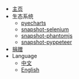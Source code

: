 - [主页](/)
- 生态系统
  - [pyecharts](https://github.com/pyecharts/pyecharts)
  - [snapshot-selenium](https://github.com/pyecharts/snapshot-selenium)
  - [snapshot-phantomjs](https://github.com/pyecharts/snapshot-phantomjs)
  - [snapshot-pyppeteer](https://github.com/pyecharts/snapshot-pyppeteer)
- [捐赠](zh-cn/donate)
- Language
  - [中文](/zh-cn/)
  - [English](/en-us/)
